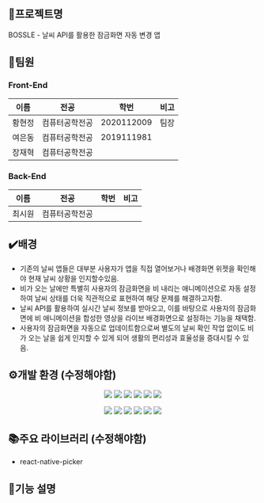 ## 📅프로젝트명

BOSSLE - 날씨 API를 활용한 잠금화면 자동 변경 앱

## 🙋팀원

### Front-End

| 이름 | 전공 | 학번 | 비고 |
| --- | --- | --- | --- |
| 황현정 | 컴퓨터공학전공 | 2020112009 | 팀장 |
| 여은동 | 컴퓨터공학전공 | 2019111981 |  |
| 장재혁 | 컴퓨터공학전공 |  |  |

### Back-End

| 이름 | 전공 | 학번 | 비고 |
| --- | --- | --- | --- |
| 최시원 | 컴퓨터공학전공 |  |  |
## ✔️배경

- 기존의 날씨 앱들은 대부분 사용자가 앱을 직접 열어보거나 배경화면 위젯을 확인해야 현재 날씨 상황을 인지할수있음.
- 비가 오는 날에만 특별히 사용자의 잠금화면을 비 내리는 애니메이션으로 자동 설정하여 날씨 상태를 더욱 직관적으로 표현하여 해당 문제를 해결하고자함.
- 날씨 API를 활용하여 실시간 날씨 정보를 받아오고, 이를 바탕으로 사용자의 잠금화면에 비 애니메이션을 합성한 영상을 라이브 배경화면으로 설정하는 기능을 채택함. 
- 사용자의 잠금화면을 자동으로 업데이트함으로써 별도의 날씨 확인 작업 없이도 비가 오는 날을 쉽게 인지할 수 있게 되어 생활의 편리성과 효율성을 증대시킬 수 있음.

## ⚙️개발 환경 (수정해야함)


<div align=center>

  <img src="https://img.shields.io/badge/vscode-007ACCs?style=for-the-badge&logo=vscode&logoColor=green">
  <img src="https://img.shields.io/badge/Expo-yellow?style=for-the-badge&logo=iTerms2&logoColor=white">
  <img src="https://img.shields.io/badge/android studio-purple?style=for-the-badge&logo=iTerms2&logoColor=white">
  <img src="https://img.shields.io/badge/git-F05032?style=for-the-badge&logo=git&logoColor=white">
  <img src="https://img.shields.io/badge/github-181717?style=for-the-badge&logo=github&logoColor=white">
  <img src="https://img.shields.io/badge/restApi-navy?style=for-the-badge&logoColor=white">

![](https://img.shields.io/badge/Django-4.1.9-pink?style=for-the-badge&logo=appveyor?logo=null)
![](https://img.shields.io/badge/Python-3.11.4-blue?style=for-the-badge&logo=appveyor?logo=null)
![](https://img.shields.io/badge/Mysql-8.0.31-green?style=for-the-badge&logo=appveyor?logo=null)
![](https://img.shields.io/badge/Reactnative-0.71.8-pink?style=for-the-badge&logo=appveyor?logo=null)
![](https://img.shields.io/badge/jdk-20.0.1-blue?style=for-the-badge&logo=appveyor?logo=null)
![](https://img.shields.io/badge/Node.js-18.16.0-green?style=for-the-badge&logo=appveyor?logo=null)
</div>

## 📚주요 라이브러리 (수정해야함)

- react-native-picker 




## 📱기능 설명
